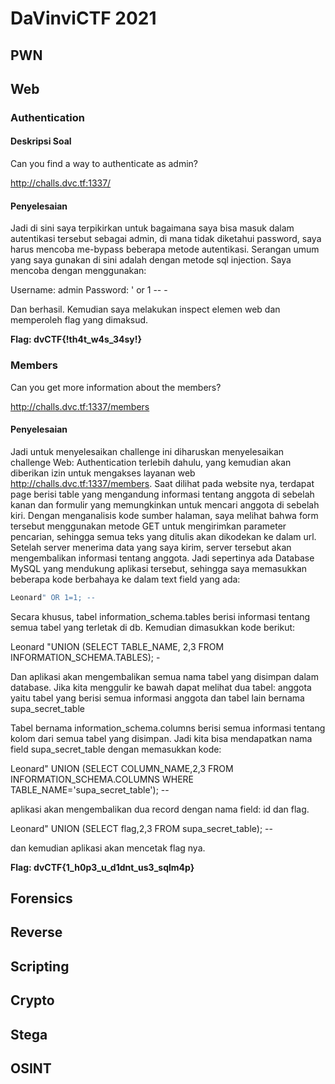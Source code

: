 # DaVinviCTF 2021

## PWN

## Web
### Authentication
#### Deskripsi Soal
Can you find a way to authenticate as admin?

http://challs.dvc.tf:1337/
#### Penyelesaian
Jadi di sini saya terpikirkan untuk bagaimana saya bisa masuk dalam autentikasi tersebut sebagai admin, di mana tidak diketahui password, saya harus mencoba me-bypass beberapa metode autentikasi.
Serangan umum yang saya gunakan di sini adalah dengan metode sql injection. Saya mencoba dengan menggunakan:

Username: admin
Password: ' or 1 -- -

Dan berhasil. Kemudian saya melakukan inspect elemen web dan memperoleh flag yang dimaksud.

**Flag: dvCTF{!th4t_w4s_34sy!}**

### Members
Can you get more information about the members?

http://challs.dvc.tf:1337/members
#### Penyelesaian
Jadi untuk menyelesaikan challenge ini diharuskan menyelesaikan challenge Web: Authentication terlebih dahulu, yang kemudian akan diberikan izin untuk mengakses layanan web http://challs.dvc.tf:1337/members. 
Saat dilihat pada website nya, terdapat page berisi table yang mengandung informasi tentang anggota di sebelah kanan dan formulir yang memungkinkan untuk mencari anggota di sebelah kiri. Dengan menganalisis kode sumber halaman, saya melihat bahwa form tersebut menggunakan metode GET untuk mengirimkan parameter pencarian, sehingga semua teks yang ditulis akan dikodekan ke dalam url. Setelah server menerima data yang saya kirim, server tersebut akan mengembalikan informasi tentang anggota. Jadi sepertinya ada Database MySQL yang mendukung aplikasi tersebut, sehingga saya memasukkan beberapa kode berbahaya ke dalam text field yang ada:
```java
Leonard" OR 1=1; --
```

Secara khusus, tabel information_schema.tables berisi informasi tentang semua tabel yang terletak di db. Kemudian dimasukkan kode berikut:

Leonard "UNION (SELECT TABLE_NAME, 2,3 FROM INFORMATION_SCHEMA.TABLES); -

Dan aplikasi akan mengembalikan semua nama tabel yang disimpan dalam database. Jika kita menggulir ke bawah dapat melihat dua tabel: anggota yaitu tabel yang berisi semua informasi anggota dan tabel lain bernama supa_secret_table

Tabel bernama information_schema.columns berisi semua informasi tentang kolom dari semua tabel yang disimpan. Jadi kita bisa mendapatkan nama field supa_secret_table dengan memasukkan kode:

Leonard" UNION (SELECT COLUMN_NAME,2,3 FROM INFORMATION_SCHEMA.COLUMNS WHERE TABLE_NAME='supa_secret_table'); --

aplikasi akan mengembalikan dua record dengan nama field: id dan flag.

Leonard" UNION (SELECT flag,2,3 FROM supa_secret_table); --

dan kemudian aplikasi akan mencetak flag nya.

**Flag: dvCTF{1_h0p3_u_d1dnt_us3_sqlm4p}**

## Forensics

## Reverse

## Scripting

## Crypto

## Stega

## OSINT
